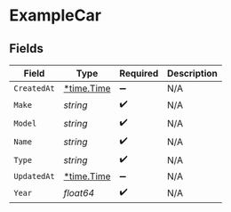 # ExampleCar


## Fields

| Field                                      | Type                                       | Required                                   | Description                                |
| ------------------------------------------ | ------------------------------------------ | ------------------------------------------ | ------------------------------------------ |
| `CreatedAt`                                | [*time.Time](https://pkg.go.dev/time#Time) | :heavy_minus_sign:                         | N/A                                        |
| `Make`                                     | *string*                                   | :heavy_check_mark:                         | N/A                                        |
| `Model`                                    | *string*                                   | :heavy_check_mark:                         | N/A                                        |
| `Name`                                     | *string*                                   | :heavy_check_mark:                         | N/A                                        |
| `Type`                                     | *string*                                   | :heavy_check_mark:                         | N/A                                        |
| `UpdatedAt`                                | [*time.Time](https://pkg.go.dev/time#Time) | :heavy_minus_sign:                         | N/A                                        |
| `Year`                                     | *float64*                                  | :heavy_check_mark:                         | N/A                                        |